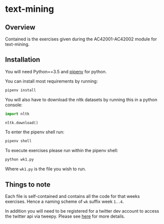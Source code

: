 # text-mining

## Overview

Contained is the exercises given during the AC42001-AC42002 module for text-mining.

## Installation

You will need Python==3.5 and [pipenv](https://docs.pipenv.org/) for python.

You can install most requirements by running:

```python
pipenv install
```

You will also have to download the nltk datasets by running this in a python console:

```python
import nltk

nltk.download()
```

To enter the pipenv shell run:

```python
pipenv shell
```

To execute exercises please run within the pipenv shell:

```python
python wk1.py
```

Where `wk1.py` is the file you wish to run.

## Things to note

Each file is self-contained and contains all the code for that weeks exercises. Hence a naming scheme of `wk` suffix week `1..4`.

In addition you will need to be registered for a twitter dev account to access the twitter api via tweepy. Please see [here](https://developer.twitter.com/) for more details.